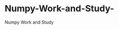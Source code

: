   # Numpy-Work-and-Study-
Numpy Work and Study 
                
                
              
                     
                  
                                                         
                             
                  
                    
                                       
                                                 
                                                          
                                                                                                                        
                                                
                                                      
                                            
                                                                                                                                   
                                                                               
                                                                                          
                                                                                                               
                                                         
                                                                               
                                                                        
                    
